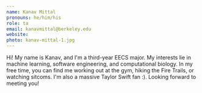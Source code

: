 ```yaml
---
name: Kanav Mittal
pronouns: he/him/his
role: ta
email: kanavmittal@berkeley.edu
website: 
photo: kanav-mittal-1.jpg
---
```


Hi! My name is Kanav, and I'm a third-year EECS major. My interests lie in machine learning, software engineering, and computational biology. In my free time, you can find me working out at the gym, hiking the Fire Trails, or watching sitcoms. I'm also a massive Taylor Swift fan :). Looking forward to meeting you!
